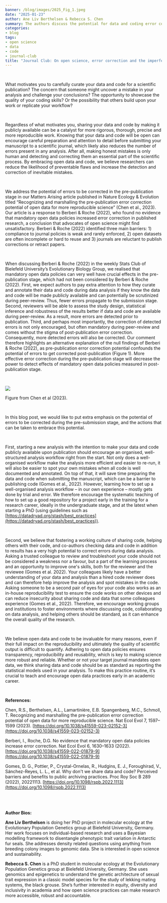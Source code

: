 ```yaml
---
banner: /blog/images/2025_Fig_1.jpeg  
date: "2025-01-23"  
author: Ane Liv Berthelsen & Rebecca S. Chen  
summary: The authors discuss the potential for data and coding error correction during pre-submission and the actions that can be taken to embrace this potential.
categories:
- blog
tags: 
- open science
- data
- code
- journal-club
title: "Journal Club: On open science, error correction and the imperfect scientist" 
---
```

&nbsp;

What motivates you to carefully curate your data and code for a scientific publication? The concern that someone might uncover a mistake in your analysis and challenge your conclusions? The opportunity to showcase the quality of your coding skills? Or the possibility that others build upon your work or replicate your workflow?

&nbsp;

Regardless of what motivates you, sharing your data and code by making it publicly available can be a catalyst for more rigorous, thorough, precise and more reproducible work. Knowing that your data and code will be open can encourage careful preparation and attention to detail before submitting your manuscript to a scientific journal, which likely also reduces the number of errors present in any analysis. After all, making honest mistakes is only human and detecting and correcting them an essential part of the scientific process. By embracing open data and code, we believe researchers can reduce the likelihood of preventable flaws and increase the detection and correction of inevitable mistakes.

&nbsp;

We address the potential of errors to be corrected in the pre-publication stage in our Matters Arising article published in Nature Ecology & Evolution titled “Recognizing and marshalling the pre-publication error correction potential of open data for more reproducible science” (Chen et al., 2023). Our article is a response to Berberi & Roche (2022), who found no evidence that mandatory open data policies increased error correction in published research, a conclusion that advocates of open science might find unsatisfactory. Berberi & Roche (2022) identified three main barriers: 1) compliance to journal policies is weak and rarely enforced, 2) open datasets are often incomplete or hard to reuse and 3) journals are reluctant to publish corrections or retract papers. 

&nbsp;

When discussing Berberi & Roche (2022) in the weekly Stats Club of Bielefeld University’s Evolutionary Biology Group, we realised that mandatory open data policies can very well have crucial effects in the pre-publication stage, which had not been considered by Berberi & Roche (2022). First, we expect authors to pay extra attention to how they curate and annotate their data and code during data analysis if they know the data and code will be made publicly available and can potentially be scrutinized during peer-review. Thus, fewer errors propagate to the submission stage. Second, reviewers will be able to assess the study design, statistical inference and robustness of the results better if data and code are available during peer-review. As a result, more errors are detected prior to publication. Third, and perhaps most importantly, the correction of detected errors is not only encouraged, but often mandatory during peer-review and comes without the stigma of post-publication error correction. Consequently, more detected errors will also be corrected. Our comment therefore highlights an alternative explanation of the null findings of Berberi & Roche (2022), as pre-publication error correction potential confounds the potential of errors to get corrected post-publication (Figure 1). More effective error correction during the pre-publication stage will decrease the power to detect effects of mandatory open data policies measured in post-publication stage.

&nbsp;

![](/blog/images/2025_Fig_1.jpeg)

Figure from Chen et al (2023).  

&nbsp;

In this blog post, we would like to put extra emphasis on the potential of errors to be corrected during the pre-submission stage, and the actions that can be taken to embrace this potential. 

&nbsp;

First, starting a new analysis with the intention to make your data and code publicly available upon publication should encourage an organised, well-structured analysis workflow right from the start. Not only does a well-organised workflow make the analysis more efficient and easier to re-run, it will also be easier to spot your own mistakes when all code is well documented and annotated. On top of that, it will save time preparing the data and code when submitting the manuscript, which can be a barrier to publishing code (Gomes et al., 2022). However, learning how to set up a well-organised analysis workflow – in our own experience – mostly gets done by trial and error. We therefore encourage the systematic teaching of how to set up a good repository for a project early in the training for a research career, ideally in the undergraduate stage, and at the latest when starting a PhD (using guidelines such as [https://datadryad.org/stash/best_practices](https://datadryad.org/stash/best_practices)). 

&nbsp;

Second, we believe that fostering a working culture of sharing code, helping others with their code, and co-authors checking data and code in addition to results has a very high potential to correct errors during data analysis. Asking a trusted colleague to review and troubleshoot your code should not be considered a weakness nor a favour, but a part of the learning process and an opportunity to improve one's skills, both for the reviewer and the reviewee (Gomes et al. 2022). Your colleagues likely have a better understanding of your data and analysis than a hired code reviewer does and can therefore help improve the analysis and spot mistakes in the code. Asking someone to be a second pair of eyes for your code also works as an in-house reproducibility test to ensure the code works on other devices and can reduce insecurity about sharing code and data that some colleagues experience (Gomes et al., 2022). Therefore, we encourage working groups and institutions to foster environments where discussing code, collaborating on data analysis, and helping others should be standard, as it can enhance the overall quality of the research.   

&nbsp;

We believe open data and code to be invaluable for many reasons, even if their full impact on the reproducibility and ultimately the quality of scientific output is difficult to quantify. Adhering to open data policies ensures transparency, reproducibility and reusability, which is key to making science more robust and reliable. Whether or not your target journal mandates open data, we think sharing data and code should be as standard as reporting the statistical models used in your analysis. To make this practice routine, it’s crucial to teach and encourage open data practices early in an academic career.

&nbsp;

**References:**  

Chen, R.S., Berthelsen, A.L., Lamartinière, E.B. Spangenberg, M.C., Schmoll, T. Recognizing and marshalling the pre-publication error correction potential of open data for more reproducible science. Nat Ecol Evol 7, 1597–1599 (2023). [https://doi.org/10.1038/s41559-023-02152-3](https://doi.org/10.1038/s41559-023-02152-3)  

Berberi, I., Roche, D.G. No evidence that mandatory open data policies increase error correction. Nat Ecol Evol 6, 1630–1633 (2022). [https://doi.org/10.1038/s41559-022-01879-9](https://doi.org/10.1038/s41559-022-01879-9)  

Gomes, D. G., Pottier, P., Crystal-Ornelas, R., Hudgins, E. J., Foroughirad, V., Sánchez-Reyes, L. L., et al. Why don't we share data and code? Perceived barriers and benefits to public archiving practices. Proc Roy Soc B 289 (2022), 20221113. [https://doi.org/10.1098/rspb.2022.1113](https://doi.org/10.1098/rspb.2022.1113)  

\
\
\
**Author Bios:**

**Ane Liv Berthelsen** is doing her PhD project in molecular ecology at the Evolutionary Population Genetics group at Bielefeld University, Germany. Her work focuses on individual-based research and uses a Bayesian modelling framework to disentangle phenotypic trait variation in Antarctic fur seals. She addresses density related questions using anything from breeding colony images to genomic data. She is interested in open science and sustainability.  

**Rebecca S. Chen** is a PhD student in molecular ecology at the Evolutionary Population Genetics group at Bielefeld University, Germany. She uses genomics and epigenetics to understand the genetic architecture of sexual trait expression in a classic model species for the study of lekking mating systems, the black grouse. She’s further interested in equity, diversity and inclusivity in academia and how open science practices can make research more accessible, robust and accountable.  
